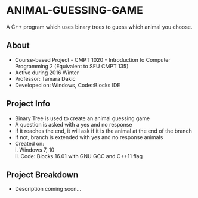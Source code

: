 # ANIMAL-GUESSING-GAME
A C++ program which uses binary trees to guess which animal you choose.

## About

* Course-based Project - CMPT 1020 - Introduction to Computer Programming 2 (Equivalent to SFU CMPT 135)
* Active during 2016 Winter
* Professor: Tamara Dakic
* Developed on: Windows, Code::Blocks IDE

## Project Info
* Binary Tree is used to create an animal guessing game
* A question is asked with a yes and no response
* If it reaches the end, it will ask if it is the animal at the end of the branch
* If not, branch is extended with yes and no response animals
* Created on:  
i. Windows 7, 10  
ii. Code::Blocks 16.01 with GNU GCC and C++11 flag   


## Project Breakdown

* Description coming soon...
